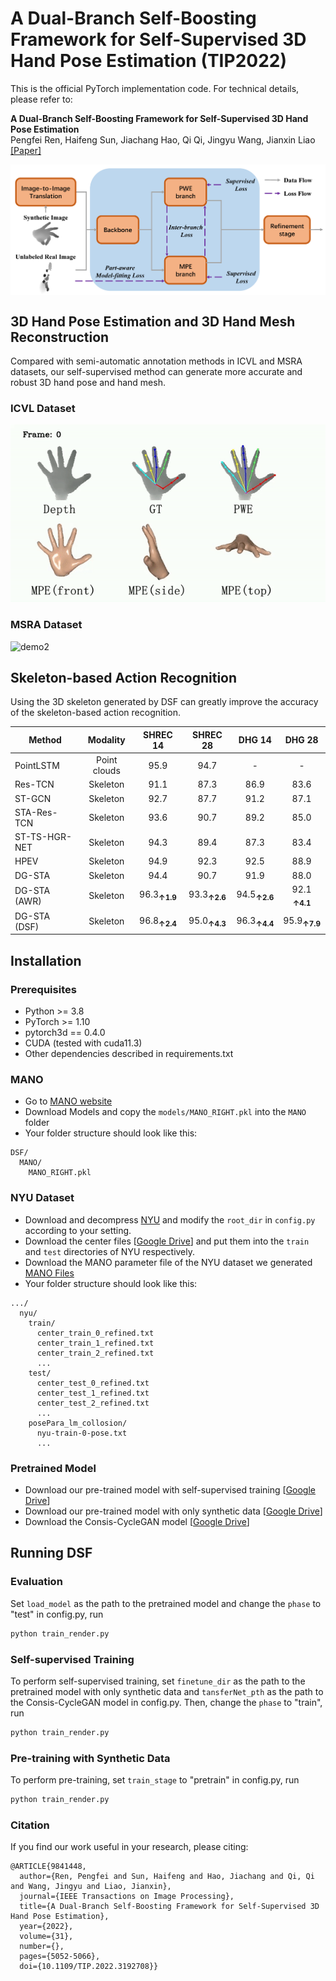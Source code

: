 # A Dual-Branch Self-Boosting Framework for Self-Supervised 3D Hand Pose Estimation (TIP2022) 

This is the official PyTorch implementation code. For technical details, please refer to:

**A Dual-Branch Self-Boosting Framework for Self-Supervised 3D Hand Pose Estimation** <br />
Pengfei Ren, Haifeng Sun, Jiachang Hao, Qi Qi, Jingyu Wang, Jianxin Liao <br />
[[Paper]](https://ieeexplore.ieee.org/document/9841448)

<img src="pic/S1-introduction.jpg" width = 900 align=middle>


## 3D Hand Pose Estimation and 3D Hand Mesh Reconstruction
Compared with semi-automatic annotation methods in ICVL and MSRA datasets, our self-supervised method can generate more accurate and robust 3D hand pose and hand mesh.

### ICVL Dataset
![demo1](pic/ICVL.gif)

### MSRA Dataset
![demo2](pic/MSRA.gif)

## Skeleton-based Action Recognition
Using the 3D skeleton generated by DSF can greatly improve the accuracy of the skeleton-based action recognition.

 |  Method      |   Modality   | SHREC 14| SHREC 28 | DHG 14 | DHG 28 |
 | ---          | :---:        | :---: | :---: |:---: | :---:|
 | PointLSTM    | Point clouds | 95.9  | 94.7  | -    | -    |
 | Res-TCN      | Skeleton     | 91.1  | 87.3  | 86.9 | 83.6 |
 | ST-GCN       | Skeleton     | 92.7  | 87.7  | 91.2 | 87.1 |
 | STA-Res-TCN  | Skeleton     | 93.6  | 90.7  | 89.2 | 85.0 |
 | ST-TS-HGR-NET| Skeleton     | 94.3  | 89.4  | 87.3 | 83.4 |
 | HPEV         | Skeleton     | 94.9  | 92.3  | 92.5 | 88.9 |
 | DG-STA       | Skeleton     | 94.4  | 90.7  | 91.9 | 88.0 |
 | DG-STA (AWR) | Skeleton     | 96.3<sub>**↑1.9** | 93.3<sub>**↑2.6**  | 94.5<sub>**↑2.6** | 92.1 <sub>**↑4.1** |
 | DG-STA (DSF) | Skeleton     | 96.8<sub>**↑2.4** | 95.0<sub>**↑4.3**  | 96.3<sub>**↑4.4** | 95.9<sub>**↑7.9** |

## Installation
### Prerequisites

- Python >= 3.8
- PyTorch >= 1.10
- pytorch3d == 0.4.0
- CUDA (tested with cuda11.3)
- Other dependencies described in requirements.txt

### MANO

- Go to [MANO website](http://mano.is.tue.mpg.de/)
- Download Models and copy the `models/MANO_RIGHT.pkl` into the `MANO` folder
- Your folder structure should look like this:
```
DSF/
  MANO/
    MANO_RIGHT.pkl
```
### NYU Dataset
- Download and decompress [NYU](https://jonathantompson.github.io/NYU_Hand_Pose_Dataset.htm) and modify the `root_dir` in `config.py` according to your setting.
- Download the center files [[Google Drive](https://drive.google.com/drive/folders/1POQ5g3LnzAtXCvtzVF_WJoZuxLoseKuX?usp=sharing)] and put them into the `train` and `test` directories of NYU respectively.
- Download the MANO parameter file of the NYU dataset we generated [MANO Files](https://github.com/PengfeiRen96/DSF/releases/tag/Dataset)
- Your folder structure should look like this:
```
.../
  nyu/
    train/
      center_train_0_refined.txt
      center_train_1_refined.txt
      center_train_2_refined.txt
      ...
    test/
      center_test_0_refined.txt
      center_test_1_refined.txt
      center_test_2_refined.txt
      ...
    posePara_lm_collosion/
      nyu-train-0-pose.txt
      ...
```

### Pretrained Model
- Download our pre-trained model with self-supervised training [[Google Drive](https://drive.google.com/drive/folders/1XCU3ZifvaF47Fih9y-i47kTshwvcNzii?usp=sharing)]
- Download our pre-trained model with only synthetic data [[Google Drive](https://drive.google.com/drive/folders/1VQDbboU8dVSMi2ZA26mkkDJ3jOPxDTWy?usp=sharing)]
- Download the Consis-CycleGAN model [[Google Drive](https://drive.google.com/drive/folders/1tyiLc8isxyfg7vi8cS9F4gmCzrSmceBc?usp=sharing)]

## Running DSF
### Evaluation
Set `load_model` as the path to the pretrained model and change the `phase` to "test" in config.py, run
```bash
python train_render.py
```

### Self-supervised Training
To perform self-supervised training, set `finetune_dir` as the path to the pretrained model with only synthetic data and `tansferNet_pth` as the path to the Consis-CycleGAN model in config.py.
Then, change the `phase` to "train", run
```bash
python train_render.py
```

### Pre-training with Synthetic Data
To perform pre-training, set `train_stage` to "pretrain" in config.py, run
```bash
python train_render.py
```
### Citation

If you find our work useful in your research, please citing:

```
@ARTICLE{9841448,
  author={Ren, Pengfei and Sun, Haifeng and Hao, Jiachang and Qi, Qi and Wang, Jingyu and Liao, Jianxin},
  journal={IEEE Transactions on Image Processing}, 
  title={A Dual-Branch Self-Boosting Framework for Self-Supervised 3D Hand Pose Estimation}, 
  year={2022},
  volume={31},
  number={},
  pages={5052-5066},
  doi={10.1109/TIP.2022.3192708}}
```

